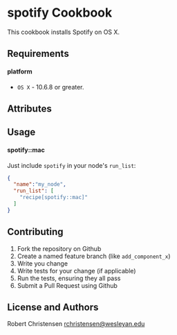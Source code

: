 spotify Cookbook
====================
This cookbook installs Spotify on OS X.

Requirements
------------
#### platform
- `OS X` - 10.6.8 or greater.

Attributes
----------

Usage
-----
#### spotify::mac

Just include `spotify` in your node's `run_list`:

```json
{
  "name":"my_node",
  "run_list": [
    "recipe[spotify::mac]"
  ]
}
```

Contributing
------------

1. Fork the repository on Github
2. Create a named feature branch (like `add_component_x`)
3. Write you change
4. Write tests for your change (if applicable)
5. Run the tests, ensuring they all pass
6. Submit a Pull Request using Github

License and Authors
-------------------
Robert Christensen <rchristensen@wesleyan.edu>

